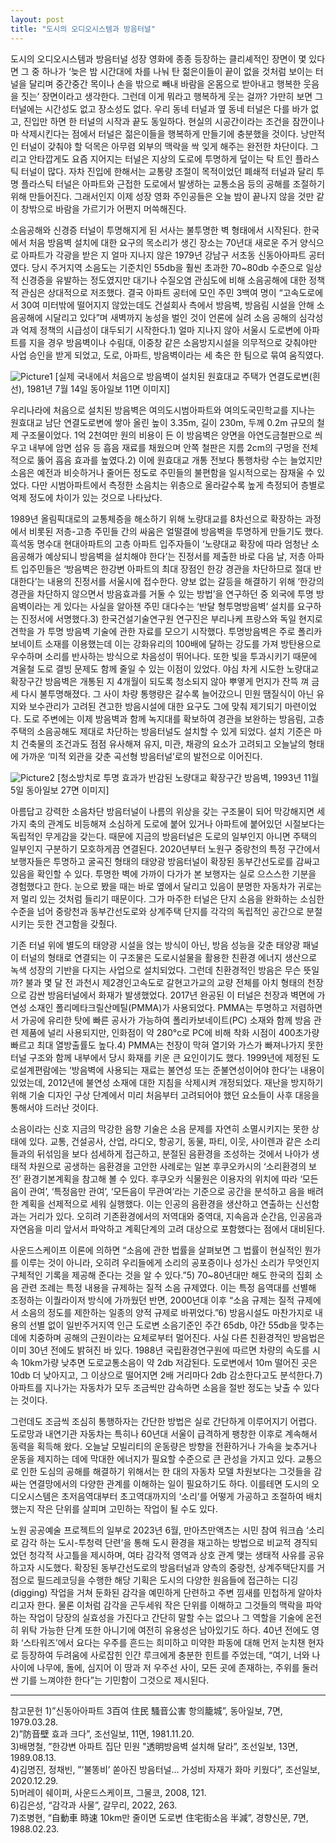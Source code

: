 ```yaml
---
layout: post
title: "도시의 오디오시스템과 방음터널"
---
```

도시의 오디오시스템과 방음터널 
성장 영화에 종종 등장하는 클리셰적인 장면이 몇 있다면 그 중 하나가 ‘늦은 밤 시간대에 차를 나눠 탄 젊은이들이 끝이 없을 것처럼 보이는 터널을 달리며 중간중간 목이나 손을 밖으로 빼내 바람을 온몸으로 받아내고 행복한 웃음을 짓는’ 장면이라고 생각한다. 그런데 이게 뭐라고 행복하게 웃는 걸까? 가만히 보면 그 터널에는 시간성도 없고 장소성도 없다. 우리 동네 터널과 옆 동네 터널은 다를 바가 없고, 진입만 하면 한 터널의 시작과 끝도 동일하다. 현실의 시공간이라는 조건을 잠깐이나마 삭제시킨다는 점에서 터널은 젊은이들을 행복하게 만들기에 충분했을 것이다. 낭만적인 터널이 갖춰야 할 덕목은 아무렴 외부의 맥락을 싹 잊게 해주는 완전한 차단이다. 그리고 안타깝게도 요즘 지어지는 터널은 지상의 도로에 투명하게 덮이는 탁 트인 플라스틱 터널이 많다. 자차 진입에 한해서는 교통량 조절이 목적이었던 폐쇄적 터널과 달리 투명 플라스틱 터널은 아파트와 근접한 도로에서 발생하는 교통소음 등의 공해를 조절하기 위해 만들어진다. 그래서인지 이제 성장 영화 주인공들은 오늘 밤이 끝나지 않을 것만 같이 창밖으로 바람을 가르기가 어쩐지 머쓱해진다. 

소음공해와 신경증 
터널이 투명해지게 된 서사는 불투명한 벽 형태에서 시작된다. 한국에서 처음 방음벽 설치에 대한 요구의 목소리가 생긴 장소는 70년대 새로운 주거 양식으로 아파트가 각광을 받은 지 얼마 지나지 않은 1979년 강남구 서초동 신동아아파트 공터였다. 당시 주거지역 소음도는 기준치인 55db을 훨씬 초과한 70~80db 수준으로 일상적 신경증을 유발하는 정도였지만 대기나 수질오염 관심도에 비해 소음공해에 대한 정책적 관심은 상대적으로 저조했다. 결국 아파트 공터에 모인 주민 3백여 명이 “고속도로에서 30여 미터밖에 떨어지지 않았는데도 건설회사 측에서 방음벽, 방음림 시설을 안해 소음공해에 시달리고 있다”며 새벽까지 농성을 벌인 것이 언론에 실려 소음 공해의 심각성과 억제 정책의 시급성이 대두되기 시작한다.1) 얼마 지나지 않아 서울시 도로변에 아파트를 지을 경우 방음벽이나 수림대, 이중창 같은 소음방지시설을 의무적으로 갖춰야만 사업 승인을 받게 되었고, 도로, 아파트, 방음벽이라는 세 축은 한 팀으로 묶여 움직였다. 

![Picture1](https://github.com/user-attachments/assets/4b38fcb3-34a6-41e4-b042-34c9aa24cc31)
[실제 국내에서 처음으로 방음벽이 설치된 원효대교 주택가 연결도로변(흰선), 1981년 7월 14일 동아일보 11면 이미지]

우리나라에 처음으로 설치된 방음벽은 여의도시범아파트와 여의도국민학교를 지나는 원효대교 남단 연결도로변에 쌓아 올린 높이 3.35m, 길이 230m, 두께 0.2m 규모의 철제 구조물이었다. 1억 2천여만 원의 비용이 든 이 방음벽은 양면을 아연도금철판으로 씌우고 내부에 암면 섬유 등 흡음 재료를 채웠으며 안쪽 철판은 지름 2cm의 구멍을 전체적으로 뚫어 흡음 효과를 높였다.2) 이에 원효대교 개통 전보다 통행차랑 수는 늘었지만 소음은 예전과 비슷하거나 줄어든 정도로 주민들의 불편함을 일시적으로는 잠재울 수 있었다. 다만 시범아파트에서 측정한 소음치는 위층으로 올라갈수록 높게 측정되어 층별로 억제 정도에 차이가 있는 것으로 나타났다. 

1989년 올림픽대로의 교통체증을 해소하기 위해 노량대교를 8차선으로 확장하는 과정에서 비롯된 저층-고층 주민들 간의 싸움은 얼떨결에 방음벽을 투명하게 만들기도 했다. 흑석동 명수대 현대아파트의 고층 아파트 입주자들이 ‘노량대교 확장에 따라 엄청난 소음공해가 예상되니 방음벽을 설치해야 한다’는 진정서를 제출한 바로 다음 날, 저층 아파트 입주민들은 ‘방음벽은 한강변 아파트의 최대 장점인 한강 경관을 차단하므로 절대 반대한다’는 내용의 진정서를 서울시에 접수한다. 양보 없는 갈등을 해결하기 위해 ‘한강의 경관을 차단하지 않으면서 방음효과를 거둘 수 있는 방법’을 연구하던 중 외국에 투명 방음벽이라는 게 있다는 사실을 알아챈 주민 대다수는 ‘반달 형투명방음벽’ 설치를 요구하는 진정서에 서명했다.3) 한국건설기술연구원 연구진은 부리나케 프랑스와 독일 현지로 견학을 가 투명 방음벽 기술에 관한 자료를 모으기 시작했다. 투명방음벽은 주로 폴리카보네이트 소재를 이용했는데 이는 강화유리의 100배에 달하는 강도를 가져 방탄용으로 우수하며 소리를 반사하는 방식으로 차음성이 뛰어나다. 또한 빛을 투과시키기 때문에 겨울철 도로 결빙 문제도 함께 줄일 수 있는 이점이 있었다. 야심 차게 시도한 노량대교 확장구간 방음벽은 개통된 지 4개월이 되도록 청소되지 않아 뿌옇게 먼지가 잔뜩 껴 금세 다시 불투명해졌다. 그 사이 차량 통행량은 갈수록 늘어갔으니 민원 땜질식이 아닌 유지와 보수관리가 고려된 견고한 방음시설에 대한 요구도 그에 맞춰 제기되기 마련이었다. 도로 주변에는 이제 방음벽과 함께 녹지대를 확보하여 경관을 보완하는 방음림, 고층 주택의 소음공해도 제대로 차단하는 방음터널도 설치할 수 있게 되었다. 설치 기준은 마치 건축물의 조건과도 점점 유사해져 유지, 미관, 채광의 요소가 고려되고 오늘날의 형태에 가까운 ‘미적 외관을 갖춘 곡선형 방음터널’로의 발전으로 이어진다. 

![Picture2](https://github.com/user-attachments/assets/59907861-1bd0-475b-932a-da6a9709440e)
[청소방치로 투명 효과가 반감된 노량대교 확장구간 방음벽, 1993년 11월 5일 동아일보 27면 이미지]

아름답고 강력한 소음차단
방음터널이 나름의 위상을 갖는 구조물이 되어 막강해지면 세 가지 축의 관계도 비등해져 소심하게 도로에 붙어 있거나 아파트에 붙어있던 시절보다는 독립적인 무게감을 갖는다. 때문에 지금의 방음터널은 도로의 일부인지 아니면 주택의 일부인지 구분하기 모호하게끔 연결된다. 2020년부터 노원구 중랑천의 특정 구간에서 보행자들은 투명하고 굴곡진 형태의 태양광 방음터널이 확장된 동부간선도로를 감싸고 있음을 확인할 수 있다. 투명한 벽에 가까이 다가가 본 보행자는 실로 으스스한 기분을 경험했다고 한다. 눈으로 봤을 때는 바로 옆에서 달리고 있음이 분명한 자동차가 귀로는 저 멀리 있는 것처럼 들리기 때문이다. 그가 마주한 터널은 단지 소음을 완화하는 소심한 수준을 넘어 중랑천과 동부간선도로와 상계주택 단지를 각각의 독립적인 공간으로 분절시키는 듯한 견고함을 갖췄다. 

기존 터널 위에 별도의 태양광 시설을 얹는 방식이 아닌, 방음 성능을 갖춘 태양광 패널이 터널의 형태로 연결되는 이 구조물은 도로시설물을 활용한 친환경 에너지 생산으로 녹색 성장의 기반을 다지는 사업으로 설치되었다. 그런데 친환경적인 방음은 무슨 뜻일까? 불과 몇 달 전 과천시 제2경인고속도로 갈현고가교의 교량 전체를 아치 형태의 천장으로 감싼 방음터널에서 화재가 발생했었다. 2017년 완공된 이 터널은 천장과 벽면에 가연성 소재인 폴리메타크릴산메틸(PMMA)가 사용되었다. PMMA는 투명하고 저렴하면서 가공에 유리한 탓에 빠른 공사가 가능하여 폴리카보네이트(PC) 소재와 함께 방음 관련 제품에 널리 사용되지만, 인화점이 약 280°c로 PC에 비해 착화 시점이 400초가량 빠르고 최대 열방출률도 높다.4) PMMA는 천장이 막혀 열기와 가스가 빠져나가지 못한 터널 구조와 함께 내부에서 당시 화재를 키운 큰 요인이기도 했다. 1999년에 제정된 도로설계편람에는 ‘방음벽에 사용되는 재료는 불연성 또는 준불연성이어야 한다’는 내용이 있었는데, 2012년에 불연성 소재에 대한 지침을 삭제시켜 개정되었다. 재난을 방지하기 위해 기술 디자인 구상 단계에서 미리 처음부터 고려되어야 했던 요소들이 사후 대응을 통해서야 드러난 것이다.

소음이라는 신호
지금의 막강한 음향 기술은 소음 문제를 자연히 소멸시키지는 못한 상태에 있다. 교통, 건설공사, 산업, 라디오, 항공기, 동물, 파티, 이웃, 사이렌과 같은 소리들과의 뒤섞임을 보다 섬세하게 접근하고, 분절된 음환경을 조성하는 것에서 나아가 생태적 차원으로 공생하는 음환경을 고안한 사례로는 일본 후쿠오카시의 ‘소리환경의 보전’ 환경기본계획을 참고해 볼 수 있다. 후쿠오카 식물원은 이용자의 위치에 따라 ‘모든 음이 관여’, ‘특정음만 관여’, ‘모든음이 무관여’라는 기준으로 공간을 분석하고 음을 배려한 계획을 선제적으로 세워 실행했다. 이는 인공의 음환경을 생산하고 연출하는 신선함과는 거리가 있다. 오히려 기존환경에서의 저역대와 중역대, 지속음과 순간음, 인공음과 자연음을 미리 앞서서 파악하고 계획단계의 고려 대상으로 포함했다는 점에서 대비된다.

사운드스케이프 이론에 의하면 “소음에 관한 법률을 살펴보면 그 법률이 현실적인 뭔가를 이루는 것이 아니라, 오히려 우리들에게 소리의 공포증이나 성가신 소리가 무엇인지 구체적인 기록을 제공해 준다는 것을 알 수 있다.”5) 70~80년대만 해도 한국의 집회 소음 관련 조례는 특정 내용을 규제하는 질적 소음 규제였다. 이는 특정 음역대를 선별해 조정하는 이퀄라이저 방식에 가까웠던 반면, 2000년대 이후 “소음 규제는 질적 규제에서 소음의 정도를 제한하는 일종의 양적 규제로 바뀌었다.”6) 방음시설도 마찬가지로 내용의 선별 없이 일반주거지역 인근 도로변 소음기준인 주간 65db, 야간 55db을 맞추는 데에 치중하며 공해의 근원이라는 요체로부터 멀어진다. 사실 다른 친환경적인 방음법은 이미 30년 전에도 밝혀진 바 있다. 1988년 국립환경연구원에 따르면 차량의 속도를 시속 10km가량 낮추면 도로교통소음이 약 2db 저감된다. 도로변에서 10m 떨어진 곳은 10db 더 낮아지고, 그 이상으로 떨어지면 2배 거리마다 2db 감소한다고도 분석한다.7) 아파트를 지나가는 자동차가 모두 조금씩만 감속하면 소음을 절반 정도는 낮출 수 있다는 것이다. 

그런데도 조금씩 조심히 통행하자는 간단한 방법은 실로 간단하게 이루어지기 어렵다. 도로망과 내연기관 자동차는 특히나 60년대 서울이 급격하게 팽창한 이후로 계속해서 동력을 획득해 왔다. 오늘날 모빌리티의 운동량은 방향을 전환하거나 가속을 늦추거나 운동을 제지하는 데에 막대한 에너지가 필요할 수준으로 큰 관성을 가지고 있다. 교통으로 인한 도심의 공해를 해결하기 위해서는 한 대의 자동차 모델 차원보다는 그것들을 감싸는 연결망에서의 다양한 관계를 이해하는 일이 필요하기도 하다. 이를테면 도시의 오디오시스템은 초저음역대부터 초고역대까지의 ‘소리’를 어떻게 가공하고 조절하여 배치했는지 작은 단위를 살피며 고민하는 작업이 될 수도 있다.

노원 공공예술 프로젝트의 일부로 2023년 6월, 만아츠만액츠는 시민 참여 워크숍 ‘소리로 감각 하는 도시-투청력 단련’을 통해 도시 환경을 재고하는 방법으로 비교적 경직되었던 청각적 사고틀을 제시하며, 여타 감각적 영역과 상호 관계 맺는 생태적 사유를 공유하고자 시도했다. 확장된 동부간선도로의 방음터널과 양측의 중랑천, 상계주택단지를 거점으로 필드레코딩을 수행한 해당 기획은 도시의 다양한 원음들에 접근하는 디깅(digging) 작업을 거쳐 둔화된 감각을 예민하게 단련하고 주변 낌새를 민첩하게 알아차리고자 한다. 물론 이처럼 감각을 곤두세워 작은 단위를 이해하고 그것들의 맥락을 파악하는 작업이 당장의 실효성을 가진다고 간단히 말할 수는 없으나 그 역할을 기술에 온전히 위탁 가능한 단계 또한 아니기에 여전히 유용성은 남아있기도 하다. 40년 전에도 영화 ‘스타워즈’에서 요다는 우주를 흔드는 희미하고 미약한 파동에 대해 먼저 눈치챈 현자로 등장하여 두려움에 사로잡힌 인간 루크에게 충분한 힌트를 주었는데, “여기, 너와 나 사이에 나무에, 돌에, 심지어 이 땅과 저 우주선 사이, 모든 곳에 존재하는, 주위를 둘러싼 기를 느껴야한 한다”는 기민함이 그것으로 제시된다.

***

참고문헌
1)”신동아아파트 3百여 住民 騷音公害 항의籠城”, 동아일보, 7면, 1979.03.28. <br/>
2)”防音壁 효과 크다”, 조선일보, 11면, 1981.11.20. <br/>
3)배명철, ”한강변 아파트 집단 민원 "透明방음벽 설치해 달라”, 조선일보, 13면, 1989.08.13. <br/>
4)김명진, 정채빈, ”‘불똥비’ 쏟아진 방음터널... 가성비 자재가 화마 키웠다”, 조선일보, 2020.12.29. <br/>
5)머레이 쉐이퍼, 사운드스케이프, 그물코, 2008, 121. <br/>
6)김은성, “감각과 사물”, 갈무리, 2022, 263. <br/>
7)조병현, “自動車 時速 10km만 줄이면 도로변 住宅街소음 半減”, 경향신문, 7면, 1988.02.23. <br/>

